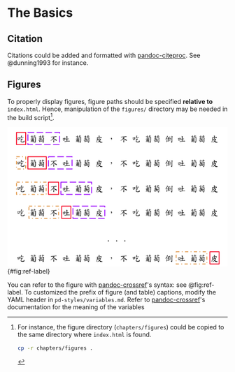 The Basics
===========


## Citation

Citations could be added and formatted with [pandoc-citeproc][cite]. See
@dunning1993 for instance.


## Figures

To properly display figures, figure paths should be specified 
**relative to** `index.html`. Hence, manipulation of the `figures/` directory
may be needed in the build script[^2].

![Figure caption here](figures/sliding-window.png){#fig:ref-label}


You can refer to the figure with [pandoc-crossref][pd-crf]'s syntax: see 
@fig:ref-label. To customized the prefix of figure (and table) captions, 
modify the YAML header in `pd-styles/variables.md`. Refer to 
[pandoc-crossref][pd-crf]'s documentation for the meaning of the variables



[cite]: https://github.com/jgm/pandoc-citeproc
[pd-crf]: https://github.com/lierdakil/pandoc-crossref

[^2]: For instance, the figure directory (`chapters/figures`) could be copied
to the same directory where `index.html` is found.
    
    ```bash
    cp -r chapters/figures .
    ```
